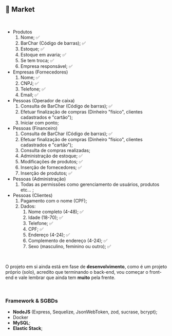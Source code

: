## 🛒 Market

</br>

<ul>
  <li>
      Produtos
      <ol>
        <li>
          Nome; ✅
        </li>
        <li>
          BarChar (Código de barras); ✅
        </li>
        <li>
          Estoque; ✅
        </li>
        <li>
          Estoque em avaria; ✅
        </li>
        <li>
          Se tem troca; ✅
        </li>
        <li>
          Empresa responsável; ✅
        </li>
      </ol>
  </li>
    <li>
      Empresas (Fornecedores)
      <ol>
        <li>
          Nome; ✅
        </li>
        <li>
          CNPJ; ✅
        </li>
        <li>
          Telefone; ✅
        </li>
        <li>
          Email; ✅
        </li>
      </ol>
  </li>
  <li>
      Pessoas (Operador de caixa)
      <ol>
        <li>
          Consulta de BarChar (Código de barras); ✅
        </li>
        <li>
          Efetuar finalização de compras (Dinheiro "físico", clientes cadastrados e "cartão");
        </li>
        <li>
          Iniciar com ponto;
        </li>
      </ol>
  </li>
  <li>
      Pessoas (Financeiro)
      <ol>
        <li>
          Consulta de BarChar (Código de barras); ✅
        </li>
        <li>
          Efetuar finalização de compras (Dinheiro "físico", clientes cadastrados e "cartão");
        </li>
        <li>
          Consulta de compras realizadas;
        </li>
        <li>
          Administração de estoque; ✅
        </li>
        <li>
          Modificações de produtos; ✅
        </li>
        <li>
          Inserção de fornecedores; ✅
        </li>
        <li>
          Inserção de produtos; ✅
        </li>
      </ol>
  </li>
  <li>
      Pessoas (Administração)
      <ol>
        <li>
          Todas as permissões como gerenciamento de usuários, produtos etc... ;
        </li>
      </ol>
  </li>
  <li>
      Pessoas (Clientes)
      <ol>
        <li>
          Pagamento com o nome (CPF);
        </li>
        <li>
          Dados:
          <ol>
            <li>
              Nome completo (4-48); ✅
            </li>
            <li>
              Idade (18-70); ✅
            </li>
            <li>
              Telefone; ✅
            </li>
            <li>
              CPF; ✅
            </li>
            <li>
              Endereço (4-24); ✅
            </li>
            <li>
              Complemento de endereço (4-24); ✅
            </li>
            <li>
              Sexo (masculino, feminino ou outro); ✅
            </li>
          </ol>
        </li>
      </ol>
  </li>
</ul>

</br>

<p>
  O projeto em si ainda está em fase de <strong>desenvolvimento</strong>, como é um projeto próprio (solo), acredito que terminando o back-end, vou começar o front-end e vale lembrar que ainda tem <strong>muito</strong> pela frente.
</p>

</br>

### Framework & SGBDs

<ul>
  <li>
    <strong>NodeJS</strong> (Express, Sequelize, JsonWebToken, zod, sucrase, bcrypt);
  </li>
  <li>
    Docker
  </li>
  <li>
    <strong>MySQL</strong>;
  </li>
  <li>
    <strong>Elastic Stack</strong>;
  </li>
</ul>
